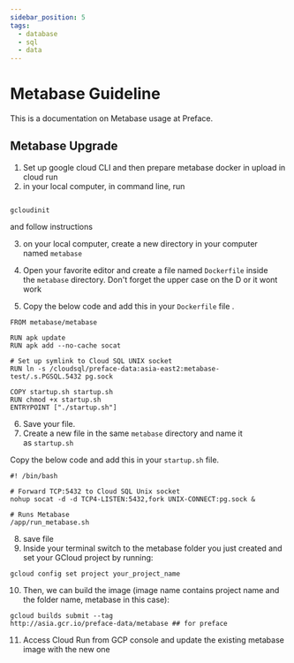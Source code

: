 ```yaml
---
sidebar_position: 5
tags:
  - database
  - sql
  - data
---
```


# Metabase Guideline

This is a documentation on Metabase usage at Preface.


## Metabase Upgrade 

1. Set up google cloud CLI and then prepare metabase docker in upload in cloud run
2. in your local computer, in command line, run

```

gcloudinit
```

and follow instructions

3. on your local computer, create a new directory in your computer named `metabase`

4. Open your favorite editor and create a file named `Dockerfile` inside the `metabase` directory. Don't forget the upper case on the D or it wont work

5. Copy the below code and add this in your `Dockerfile` file .

```
FROM metabase/metabase

RUN apk update
RUN apk add --no-cache socat

# Set up symlink to Cloud SQL UNIX socket
RUN ln -s /cloudsql/preface-data:asia-east2:metabase-test/.s.PGSQL.5432 pg.sock

COPY startup.sh startup.sh
RUN chmod +x startup.sh
ENTRYPOINT ["./startup.sh"]
```

6. Save your file.
7. Create a new file in the same `metabase` directory and name it as `startup.sh`

Copy the below code and add this in your `startup.sh` file.

```
#! /bin/bash

# Forward TCP:5432 to Cloud SQL Unix socket
nohup socat -d -d TCP4-LISTEN:5432,fork UNIX-CONNECT:pg.sock &

# Runs Metabase
/app/run_metabase.sh
```

8. save file
9. Inside your terminal switch to the metabase folder you just created and set your GCloud project by running:

`gcloud config set project your_project_name`

10. Then, we can build the image (image name contains project name and the folder name, metabase in this case):

```
gcloud builds submit --tag
http://asia.gcr.io/preface-data/metabase ## for preface
```

11. Access Cloud Run from GCP console and update the existing metabase image with the new one 